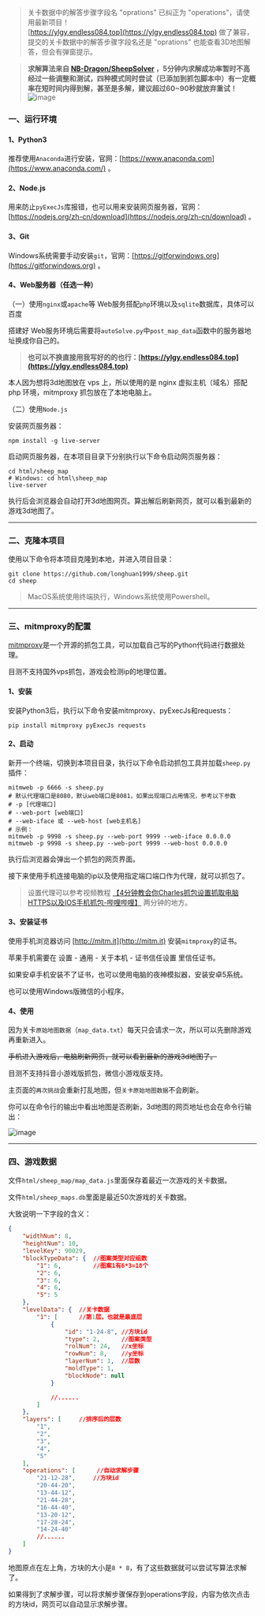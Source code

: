 > 关卡数据中的解答步骤字段名 "oprations" 已纠正为 "operations"，请使用最新项目！<br>
[https://ylgy.endless084.top](https://ylgy.endless084.top) 做了兼容，提交的关卡数据中的解答步骤字段名还是 "oprations" 也能查看3D地图解答，但会有弹窗提示。

> **求解算法来自 [NB-Dragon/SheepSolver](https://github.com/NB-Dragon/SheepSolver) ，5分钟内求解成功率暂时不高<br>
经过一些调整和测试，四种模式同时尝试（已添加到抓包脚本中）有一定概率在短时间内得到解，甚至是多解，建议超过60~90秒就放弃重试！**
![image](https://user-images.githubusercontent.com/43313501/195137874-747484b7-4f49-48f0-b95f-65bfb387d560.png)


### 一、运行环境

#### 1、Python3

推荐使用`Anaconda`进行安装，官网：[https://www.anaconda.com](https://www.anaconda.com/) 。

#### 2、Node.js

用来防止`pyExecJs`库报错，也可以用来安装网页服务器，官网：[https://nodejs.org/zh-cn/download](https://nodejs.org/zh-cn/download) 。

#### 3、Git

Windows系统需要手动安装`git`，官网：[https://gitforwindows.org](https://gitforwindows.org) 。

#### 4、Web服务器（任选一种）

（一）使用`nginx`或`apache`等 Web服务搭配`php`环境以及`sqlite`数据库，具体可以百度

搭建好 Web服务环境后需要将`autoSolve.py`中`post_map_data`函数中的服务器地址换成你自己的。

> **也可以不换直接用我写好的的也行：[https://ylgy.endless084.top](https://ylgy.endless084.top)**

本人因为想将3d地图放在 vps 上，所以使用的是 nginx 虚拟主机（域名）搭配 php 环境，mitmproxy 抓包放在了本地电脑上。

（二）使用`Node.js`

安装网页服务器：
```
npm install -g live-server
```

启动网页服务器，在本项目目录下分别执行以下命令启动网页服务器：
```
cd html/sheep_map 
# Windows: cd html\sheep_map
live-server
```

执行后会浏览器会自动打开3d地图网页。算出解后刷新网页，就可以看到最新的游戏3d地图了。

---

### 二、克隆本项目

使用以下命令将本项目克隆到本地，并进入项目目录：
```
git clone https://github.com/longhuan1999/sheep.git
cd sheep
```

> MacOS系统使用终端执行，Windows系统使用Powershell。

---

### 三、mitmproxy的配置

[mitmproxy](https://github.com/mitmproxy/mitmproxy)是一个开源的抓包工具，可以加载自己写的Python代码进行数据处理。

目测不支持国外vps抓包，游戏会检测ip的地理位置。

#### 1、安装

安装Python3后，执行以下命令安装mitmproxy、pyExecJs和requests：
```
pip install mitmproxy pyExecJs requests
```

#### 2、启动

新开一个终端，切换到本项目目录，执行以下命令启动抓包工具并加载`sheep.py`插件：
```
mitmweb -p 6666 -s sheep.py
# 默认代理端口是8080，默认web端口是8081，如果出现端口占用情况，参考以下参数
# -p [代理端口]
# --web-port [web端口]
# --web-iface 或 --web-host [web主机名]
# 示例：
mitmweb -p 9998 -s sheep.py --web-port 9999 --web-iface 0.0.0.0
mitmweb -p 9998 -s sheep.py --web-port 9999 --web-host 0.0.0.0
```

执行后浏览器会弹出一个抓包的网页界面。

接下来使用手机连接电脑的ip以及使用指定端口端口作为代理，就可以抓包了。

>设置代理可以参考视频教程 [【4分钟教会你Charles抓包设置抓取电脑HTTPS以及IOS手机抓包-哔哩哔哩】](https://b23.tv/S0d8iYa) 两分钟的地方。

#### 3、安装证书

使用手机浏览器访问 [http://mitm.it](http://mitm.it) 安装`mitmproxy`的证书。

苹果手机需要在 <kbd>设置</kbd> - <kbd>通用</kbd> - <kbd>关于本机</kbd> - <kbd>证书信任设置</kbd> 里信任证书。

如果安卓手机安装不了证书，也可以使用电脑的夜神模拟器，安装安卓5系统。

也可以使用Windows版微信的小程序。

#### 4、使用

因为关卡`原始地图数据`（`map_data.txt`）每天只会请求一次，所以可以先删除游戏再重新进入。

~~手机进入游戏后，电脑刷新网页，就可以看到最新的游戏3d地图了。~~

目测不支持抖音小游戏版抓包，微信小游戏版支持。

主页面的`再次挑战`会重新打乱地图，但`关卡原始地图数据`不会刷新。

你可以在命令行的输出中看出地图是否刷新，3d地图的网页地址也会在命令行输出：

![image](https://user-images.githubusercontent.com/43313501/193447310-8bc58d9b-8548-4c23-a98d-38c2e3804a4f.png)

---

### 四、游戏数据

文件`html/sheep_map/map_data.js`里面保存着最近一次游戏的关卡数据。

文件`html/sheep_maps.db`里面是最近50次游戏的关卡数据。

大致说明一下字段的含义：

``` json
{
    "widthNum": 8,
    "heightNum": 10,
    "levelKey": 90029,
    "blockTypeData": {  //图案类型对应组数
        "1": 6,         //图案1有6*3=18个
        "2": 6,
        "3": 6,
        "4": 6,
        "5": 5
    },
    "levelData": {  //关卡数据
        "1": [      //第1层，也就是最底层
            {
                "id": "1-24-8", //方块id
                "type": 2,      //图案类型
                "rolNum": 24,   //x坐标
                "rowNum": 8,    //y坐标
                "layerNum": 1,  //层数
                "moldType": 1,
                "blockNode": null
            }

            //......
        ]
    },
    "layers": [     //排序后的层数
        "1",
        "2",
        "3",
        "4",
        "5"
    ],
    "operations": [      //自动求解步骤
        "21-12-28",     //方块id
        "20-44-20",
        "13-44-12",
        "21-44-28",
        "16-44-40",
        "13-20-12",
        "17-28-24",
        "14-24-40"
        //......
    ]
}
```

地图原点在左上角，方块的大小是`8 * 8`，有了这些数据就可以尝试写算法求解了。

如果得到了求解步骤，可以将求解步骤保存到operations字段，内容为依次点击的方块id，网页可以自动显示求解步骤。

